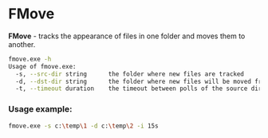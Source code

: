 # FMove

**FMove** - tracks the appearance of files in one folder and moves them to another.

```sh
fmove.exe -h
Usage of fmove.exe:
  -s, --src-dir string      the folder where new files are tracked
  -d, --dst-dir string      the folder where new files will be moved from the source folder
  -t, --timeout duration    the timeout between polls of the source directory (default 1m0s)
```

### Usage example:

```sh
fmove.exe -s c:\temp\1 -d c:\temp\2 -i 15s
```